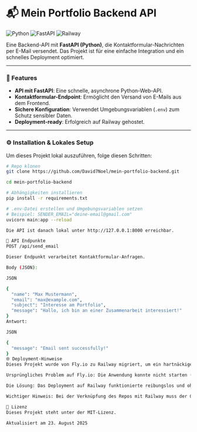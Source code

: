 # 📬 Mein Portfolio Backend API

![Python](https://img.shields.io/badge/Python-3.11-blue)
![FastAPI](https://img.shields.io/badge/FastAPI-0.115-green)
![Railway](https://img.shields.io/badge/Deployed%20on-Railway-purple)

Eine Backend-API mit **FastAPI (Python)**, die Kontaktformular-Nachrichten per E-Mail versendet. Das Projekt ist für eine einfache Integration und ein schnelles Deployment optimiert.

---

### 🚀 Features

-   **API mit FastAPI**: Eine schnelle, asynchrone Python-Web-API.
-   **Kontaktformular-Endpoint**: Ermöglicht den Versand von E-Mails aus dem Frontend.
-   **Sichere Konfiguration**: Verwendet Umgebungsvariablen (`.env`) zum Schutz sensibler Daten.
-   **Deployment-ready**: Erfolgreich auf Railway gehostet.

---

### ⚙️ Installation & Lokales Setup

Um dieses Projekt lokal auszuführen, folge diesen Schritten:

```bash
# Repo klonen
git clone https://github.com/David7Noel/mein-portfolio-backend.git

cd mein-portfolio-backend

# Abhängigkeiten installieren
pip install -r requirements.txt

# .env-Datei erstellen und Umgebungsvariablen setzen
# Beispiel: SENDER_EMAIL="deine-email@gmail.com"
uvicorn main:app --reload

Die API ist danach lokal unter http://127.0.0.1:8000 erreichbar.

🔌 API Endpunkte
POST /api/send_email

Dieser Endpunkt verarbeitet Kontaktformular-Anfragen.

Body (JSON):

JSON

{
  "name": "Max Mustermann",
  "email": "max@example.com",
  "subject": "Interesse am Portfolio",
  "message": "Hallo, ich bin an einer Zusammenarbeit interessiert!"
}
Antwort:

JSON

{
  "message": "Email sent successfully!"
}
🌐 Deployment-Hinweise
Dieses Projekt wurde von Fly.io zu Railway migriert, um ein hartnäckiges Deployment-Problem zu lösen.

Ursprüngliches Problem auf Fly.io: Die Anwendung konnte nicht starten (exit code 1), da es einen Konflikt zwischen der CORS-Konfiguration und der Fly.io-Umgebung gab.

Die Lösung: Das Deployment auf Railway funktionierte reibungslos und ohne zusätzliche Konfiguration.

Wichtiger Hinweis: Bei der Verknüpfung des Repos mit Railway muss der GitHub-App Zugriff auf dieses spezielle Repository erteilt werden.

📜 Lizenz
Dieses Projekt steht unter der MIT-Lizenz.

Aktualisiert am 23. August 2025